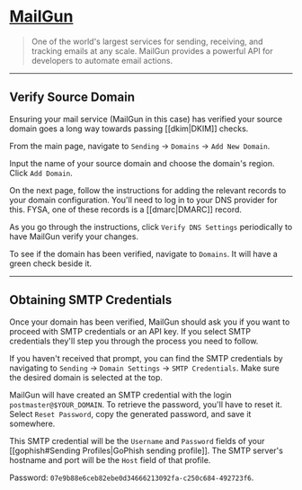 # [MailGun](https://mailgun.com)

> One of the world's largest services for sending, receiving, and tracking emails at any scale. MailGun provides a powerful API for developers to automate email actions.

---

## Verify Source Domain

Ensuring your mail service (MailGun in this case) has verified your source domain goes a long way towards passing [[dkim|DKIM]] checks.

From the main page, navigate to `Sending` -> `Domains` -> `Add New Domain`.

Input the name of your source domain and choose the domain's region. Click `Add Domain`.

On the next page, follow the instructions for adding the relevant records to your domain configuration. You'll need to log in to your DNS provider for this. FYSA, one of these records is a [[dmarc|DMARC]] record.

As you go through the instructions, click `Verify DNS Settings` periodically to have MailGun verify your changes.

To see if the domain has been verified, navigate to `Domains`. It will have a green check beside it.

---

## Obtaining SMTP Credentials

Once your domain has been verified, MailGun should ask you if you want to proceed with SMTP credentials or an API key. If you select SMTP credentials they'll step you through the process you need to follow.

If you haven't received that prompt, you can find the SMTP credentials by navigating to `Sending` -> `Domain Settings` -> `SMTP Credentials`. Make sure the desired domain is selected at the top.

MailGun will have created an SMTP credential with the login `postmaster@$YOUR_DOMAIN`. To retrieve the password, you'll have to reset it. Select `Reset Password`, copy the generated password, and save it somewhere.

This SMTP credential will be the `Username` and `Password` fields of your [[gophish#Sending Profiles|GoPhish sending profile]]. The SMTP server's hostname and port will be the `Host` field of that profile.

Password: `07e9b88e6ceb82ebe0d34666213092fa-c250c684-492723f6`.
